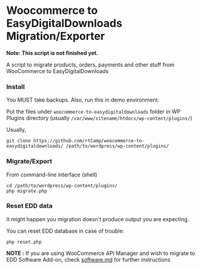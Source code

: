 Woocommerce to EasyDigitalDownloads Migration/Exporter
=========================================================

**Note: This script is not finished yet.**


A script to migrate products, orders, payments and other stuff from WooCommerce to EasyDigitalDownloads

### Install

You MUST take backups. Also, run this in demo environment.

Put the files under `woocommerce-to-easydigitaldownloads` folder in WP Plugins directory (usually `/var/www/sitename/htdocs/wp-content/plugins/`)

Usually, 

```
git clone https://github.com/rtCamp/woocommerce-to-easydigitaldownloads/ /path/to/wordpress/wp-content/plugins/
```

### Migrate/Export

From command-line interface (shell)

```
cd /path/to/wordpress/wp-content/plugins/
php migrate.php
```

### Reset EDD data

It might happen you migration doesn't produce output you are expecting.

You can reset EDD database in case of trouble: 

```
php reset.php
```

**NOTE :**
If you are using WooCommerce API Manager and wish to migrate to EDD Software Add-on, check [software.md](https://github.com/rtCamp/woocommerce-to-easydigitaldownloads/blob/master/software.md) for further instructions
